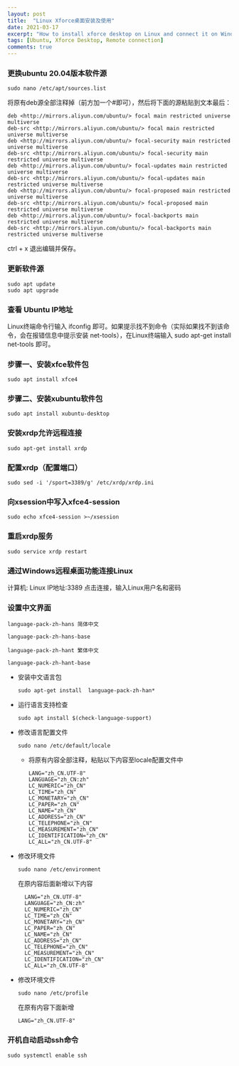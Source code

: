 ```yaml
---
layout: post
title:  "Linux Xforce桌面安装及使用"
date: 2021-03-17
excerpt: "How to install xforce desktop on Linux and connect it on Windows10."
tags: [Ubuntu, Xforce Desktop, Remote connection]
comments: true
---
```


### 更换ubuntu 20.04版本软件源

    sudo nano /etc/apt/sources.list

将原有deb源全部注释掉（前方加一个#即可），然后将下面的源粘贴到文本最后：

    deb <http://mirrors.aliyun.com/ubuntu/> focal main restricted universe multiverse
    deb-src <http://mirrors.aliyun.com/ubuntu/> focal main restricted universe multiverse
    deb <http://mirrors.aliyun.com/ubuntu/> focal-security main restricted universe multiverse
    deb-src <http://mirrors.aliyun.com/ubuntu/> focal-security main restricted universe multiverse
    deb <http://mirrors.aliyun.com/ubuntu/> focal-updates main restricted universe multiverse
    deb-src <http://mirrors.aliyun.com/ubuntu/> focal-updates main restricted universe multiverse
    deb <http://mirrors.aliyun.com/ubuntu/> focal-proposed main restricted universe multiverse
    deb-src <http://mirrors.aliyun.com/ubuntu/> focal-proposed main restricted universe multiverse
    deb <http://mirrors.aliyun.com/ubuntu/> focal-backports main restricted universe multiverse
    deb-src <http://mirrors.aliyun.com/ubuntu/> focal-backports main restricted universe multiverse

ctrl + x 退出编辑并保存。

### 更新软件源

    sudo apt update
    sudo apt upgrade

### 查看 Ubuntu IP地址

Linux终端命令行输入 ifconfig 即可。如果提示找不到命令（实际如果找不到该命令，会在报错信息中提示安装 net-tools），在Linux终端输入 sudo apt-get install net-tools 即可。

### 步骤一、安装xfce软件包

    sudo apt install xfce4

### 步骤二、安装xubuntu软件包

    sudo apt install xubuntu-desktop

### 安装xrdp允许远程连接

    sudo apt-get install xrdp

### 配置xrdp（配置端口）

    sudo sed -i '/sport=3389/g' /etc/xrdp/xrdp.ini

### 向xsession中写入xfce4-session

    sudo echo xfce4-session >~/xsession

### 重启xrdp服务

    sudo service xrdp restart

### 通过Windows远程桌面功能连接Linux

计算机: Linux IP地址:3389
点击连接，输入Linux用户名和密码

### 设置中文界面

    language-pack-zh-hans 简体中文

    language-pack-zh-hans-base

    language-pack-zh-hant 繁体中文

    language-pack-zh-hant-base

- 安装中文语言包

      sudo apt-get install  language-pack-zh-han*

- 运行语言支持检查
  
      sudo apt install $(check-language-support)

- 修改语言配置文件

      sudo nano /etc/default/locale

  - 将原有内容全部注释，粘贴以下内容至locale配置文件中

        LANG="zh_CN.UTF-8"
        LANGUAGE="zh_CN:zh"
        LC_NUMERIC="zh_CN"
        LC_TIME="zh_CN"
        LC_MONETARY="zh_CN"
        LC_PAPER="zh_CN"
        LC_NAME="zh_CN"
        LC_ADDRESS="zh_CN"
        LC_TELEPHONE="zh_CN"
        LC_MEASUREMENT="zh_CN"
        LC_IDENTIFICATION="zh_CN"
        LC_ALL="zh_CN.UTF-8"

- 修改环境文件

      sudo nano /etc/environment

  在原内容后面新增以下内容

        LANG="zh_CN.UTF-8"
        LANGUAGE="zh_CN:zh"
        LC_NUMERIC="zh_CN"
        LC_TIME="zh_CN"
        LC_MONETARY="zh_CN"
        LC_PAPER="zh_CN"
        LC_NAME="zh_CN"
        LC_ADDRESS="zh_CN"
        LC_TELEPHONE="zh_CN"
        LC_MEASUREMENT="zh_CN"
        LC_IDENTIFICATION="zh_CN"
        LC_ALL="zh_CN.UTF-8"  

- 修改环境文件

      sudo nano /etc/profile  

  在原有内容下面新增 
    
      LANG="zh_CN.UTF-8"  

### 开机自动启动ssh命令

    sudo systemctl enable ssh
